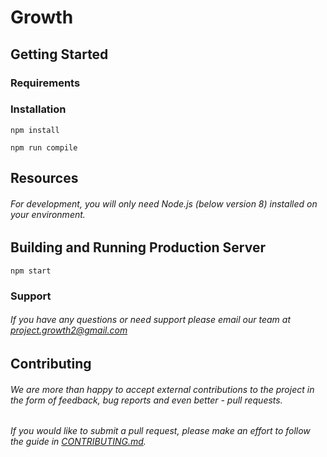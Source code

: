 # Growth

## Getting Started
### Requirements
### Installation
```
npm install
```
````
npm run compile
````
## Resources
###### For development, you will only need Node.js (below version 8) installed on your environment.
## Building and Running Production Server
````
npm start
````
### Support
###### If you have any questions or need support please email our team at project.growth2@gmail.com
## Contributing
###### We are more than happy to accept external contributions to the project in the form of feedback, bug reports and even better - pull requests.

###### If you would like to submit a pull request, please make an effort to follow the guide in [CONTRIBUTING.md](https://github.com/project-growth/growth/blob/master/contributing.md).

